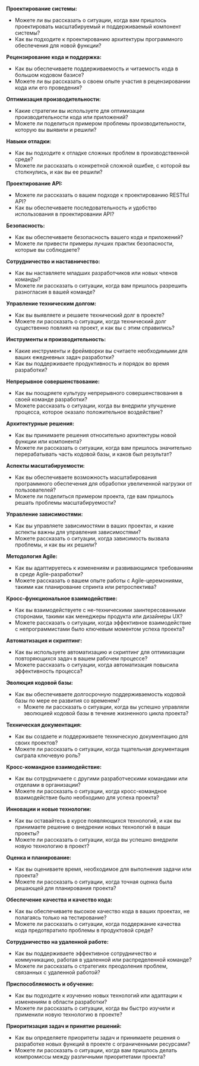 **Проектирование системы:**
- Можете ли вы рассказать о ситуации, когда вам пришлось проектировать масштабируемый и поддерживаемый компонент системы?
- Как вы подходите к проектированию архитектуры программного обеспечения для новой функции?

**Рецензирование кода и поддержка:**
- Как вы обеспечиваете поддерживаемость и читаемость кода в большом кодовом базисе?
- Можете ли вы рассказать о своем опыте участия в рецензировании кода или его проведения?

**Оптимизация производительности:**
- Какие стратегии вы используете для оптимизации производительности кода или приложений?
- Можете ли поделиться примером проблемы производительности, которую вы выявили и решили?

**Навыки отладки:**
- Как вы подходите к отладке сложных проблем в производственной среде?
- Можете ли рассказать о конкретной сложной ошибке, с которой вы столкнулись, и как вы ее решили?

**Проектирование API:**
- Можете ли рассказать о вашем подходе к проектированию RESTful API?
- Как вы обеспечиваете последовательность и удобство использования в проектировании API?

**Безопасность:**
- Как вы обеспечиваете безопасность вашего кода и приложений?
- Можете ли привести примеры лучших практик безопасности, которые вы соблюдаете?

**Сотрудничество и наставничество:**
- Как вы наставляете младших разработчиков или новых членов команды?
- Можете ли рассказать о ситуации, когда вам пришлось разрешить разногласия в вашей команде?

**Управление техническим долгом:**
- Как вы выявляете и решаете технический долг в проекте?
- Можете ли рассказать о ситуации, когда технический долг существенно повлиял на проект, и как вы с этим справились?

**Инструменты и производительность:**
- Какие инструменты и фреймворки вы считаете необходимыми для ваших ежедневных задач разработки?
- Как вы поддерживаете продуктивность и порядок во время разработки?

**Непрерывное совершенствование:**
- Как вы поощряете культуру непрерывного совершенствования в своей команде разработки?
- Можете рассказать о ситуации, когда вы внедрили улучшение процесса, которое оказало положительное воздействие?

**Архитектурные решения:**
- Как вы принимаете решения относительно архитектуры новой функции или компонента?
- Можете ли рассказать о ситуации, когда вам пришлось значительно перерабатывать часть кодовой базы, и каков был результат?

**Аспекты масштабируемости:**
- Как вы обеспечиваете возможность масштабирования программного обеспечения для обработки увеличенной нагрузки от пользователей?
- Можете ли поделиться примером проекта, где вам пришлось решать проблемы масштабируемости?

**Управление зависимостями:**
- Как вы управляете зависимостями в ваших проектах, и какие аспекты важны для управления зависимостями?
- Можете рассказать о ситуации, когда зависимость вызвала проблемы, и как вы их решили?

**Методология Agile:**
- Как вы адаптируетесь к изменениям и развивающимся требованиям в среде Agile-разработки?
- Можете рассказать о вашем опыте работы с Agile-церемониями, такими как планирование спринта или ретроспектива?

**Кросс-функциональное взаимодействие:**
- Как вы взаимодействуете с не-техническими заинтересованными сторонами, такими как менеджеры продукта или дизайнеры UX?
- Можете рассказать о ситуации, когда эффективное взаимодействие с непрограммистами было ключевым моментом успеха проекта?

**Автоматизация и скриптинг:**
- Как вы используете автоматизацию и скриптинг для оптимизации повторяющихся задач в вашем рабочем процессе?
- Можете рассказать о ситуации, когда автоматизация повысила эффективность процесса?

**Эволюция кодовой базы:**
- Как вы обеспечиваете долгосрочную поддерживаемость кодовой базы по мере ее развития со временем?
    - Можете ли рассказать о ситуации, когда вы успешно управляли эволюцией кодовой базы в течение жизненного цикла проекта?

**Техническая документация:**
- Как вы создаете и поддерживаете техническую документацию для своих проектов?
- Можете ли рассказать о ситуации, когда тщательная документация сыграла ключевую роль?

**Кросс-командное взаимодействие:**
- Как вы сотрудничаете с другими разработческими командами или отделами в организации?
- Можете ли рассказать о ситуации, когда кросс-командное взаимодействие было необходимо для успеха проекта?

**Инновации и новые технологии:**
- Как вы оставайтесь в курсе появляющихся технологий, и как вы принимаете решение о внедрении новых технологий в ваши проекты?
- Можете ли рассказать о ситуации, когда вы успешно внедрили новую технологию в проект?

**Оценка и планирование:**
- Как вы оцениваете время, необходимое для выполнения задачи или проекта?
- Можете ли рассказать о ситуации, когда точная оценка была решающей для планирования проекта?

**Обеспечение качества и качество кода:**
- Как вы обеспечиваете высокое качество кода в ваших проектах, не полагаясь только на тестирование?
- Можете ли рассказать о ситуации, когда поддержание качества кода предотвратило проблемы в продуктовой среде?

**Сотрудничество на удаленной работе:**
- Как вы поддерживаете эффективное сотрудничество и коммуникацию, работая в удаленной или распределенной команде?
- Можете ли рассказать о стратегиях преодоления проблем, связанных с удаленной работой?

**Приспособляемость и обучение:**
- Как вы подходите к изучению новых технологий или адаптации к изменениям в области разработки?
- Можете ли рассказать о ситуации, когда вы быстро изучили и применили новую технологию в проекте?

**Приоритизация задач и принятие решений:**
- Как вы определяете приоритеты задач и принимаете решения о разработке новых функций в проекте с ограниченными ресурсами?
- Можете ли рассказать о ситуации, когда вам пришлось делать компромиссы между различными приоритетами проекта?